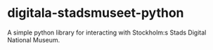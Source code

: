 # digitala-stadsmuseet-python
A simple python library for interacting with Stockholm:s Stads Digital National Museum.
